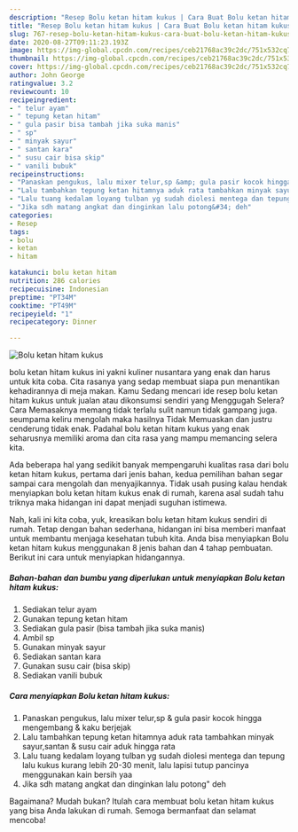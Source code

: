 ```yaml
---
description: "Resep Bolu ketan hitam kukus | Cara Buat Bolu ketan hitam kukus Yang Mudah Dan Praktis"
title: "Resep Bolu ketan hitam kukus | Cara Buat Bolu ketan hitam kukus Yang Mudah Dan Praktis"
slug: 767-resep-bolu-ketan-hitam-kukus-cara-buat-bolu-ketan-hitam-kukus-yang-mudah-dan-praktis
date: 2020-08-27T09:11:23.193Z
image: https://img-global.cpcdn.com/recipes/ceb21768ac39c2dc/751x532cq70/bolu-ketan-hitam-kukus-foto-resep-utama.jpg
thumbnail: https://img-global.cpcdn.com/recipes/ceb21768ac39c2dc/751x532cq70/bolu-ketan-hitam-kukus-foto-resep-utama.jpg
cover: https://img-global.cpcdn.com/recipes/ceb21768ac39c2dc/751x532cq70/bolu-ketan-hitam-kukus-foto-resep-utama.jpg
author: John George
ratingvalue: 3.2
reviewcount: 10
recipeingredient:
- " telur ayam"
- " tepung ketan hitam"
- " gula pasir bisa tambah jika suka manis"
- " sp"
- " minyak sayur"
- " santan kara"
- " susu cair bisa skip"
- " vanili bubuk"
recipeinstructions:
- "Panaskan pengukus, lalu mixer telur,sp &amp; gula pasir kocok hingga mengembang &amp; kaku berjejak"
- "Lalu tambahkan tepung ketan hitamnya aduk rata tambahkan minyak sayur,santan &amp; susu cair aduk hingga rata"
- "Lalu tuang kedalam loyang tulban yg sudah diolesi mentega dan tepung lalu kukus kurang lebih 20-30 menit, lalu lapisi tutup pancinya menggunakan kain bersih yaa"
- "Jika sdh matang angkat dan dinginkan lalu potong&#34; deh"
categories:
- Resep
tags:
- bolu
- ketan
- hitam

katakunci: bolu ketan hitam 
nutrition: 286 calories
recipecuisine: Indonesian
preptime: "PT34M"
cooktime: "PT49M"
recipeyield: "1"
recipecategory: Dinner

---
```



![Bolu ketan hitam kukus](https://img-global.cpcdn.com/recipes/ceb21768ac39c2dc/751x532cq70/bolu-ketan-hitam-kukus-foto-resep-utama.jpg)


bolu ketan hitam kukus ini yakni kuliner nusantara yang enak dan harus untuk kita coba. Cita rasanya yang sedap membuat siapa pun menantikan kehadirannya di meja makan.
Kamu Sedang mencari ide resep bolu ketan hitam kukus untuk jualan atau dikonsumsi sendiri yang Menggugah Selera? Cara Memasaknya memang tidak terlalu sulit namun tidak gampang juga. seumpama keliru mengolah maka hasilnya Tidak Memuaskan dan justru cenderung tidak enak. Padahal bolu ketan hitam kukus yang enak seharusnya memiliki aroma dan cita rasa yang mampu memancing selera kita.



Ada beberapa hal yang sedikit banyak mempengaruhi kualitas rasa dari bolu ketan hitam kukus, pertama dari jenis bahan, kedua pemilihan bahan segar sampai cara mengolah dan menyajikannya. Tidak usah pusing kalau hendak menyiapkan bolu ketan hitam kukus enak di rumah, karena asal sudah tahu triknya maka hidangan ini dapat menjadi suguhan istimewa.


Nah, kali ini kita coba, yuk, kreasikan bolu ketan hitam kukus sendiri di rumah. Tetap dengan bahan sederhana, hidangan ini bisa memberi manfaat untuk membantu menjaga kesehatan tubuh kita. Anda bisa menyiapkan Bolu ketan hitam kukus menggunakan 8 jenis bahan dan 4 tahap pembuatan. Berikut ini cara untuk menyiapkan hidangannya.

<!--inarticleads1-->

##### Bahan-bahan dan bumbu yang diperlukan untuk menyiapkan Bolu ketan hitam kukus:

1. Sediakan  telur ayam
1. Gunakan  tepung ketan hitam
1. Sediakan  gula pasir (bisa tambah jika suka manis)
1. Ambil  sp
1. Gunakan  minyak sayur
1. Sediakan  santan kara
1. Gunakan  susu cair (bisa skip)
1. Sediakan  vanili bubuk




<!--inarticleads2-->

##### Cara menyiapkan Bolu ketan hitam kukus:

1. Panaskan pengukus, lalu mixer telur,sp &amp; gula pasir kocok hingga mengembang &amp; kaku berjejak
1. Lalu tambahkan tepung ketan hitamnya aduk rata tambahkan minyak sayur,santan &amp; susu cair aduk hingga rata
1. Lalu tuang kedalam loyang tulban yg sudah diolesi mentega dan tepung lalu kukus kurang lebih 20-30 menit, lalu lapisi tutup pancinya menggunakan kain bersih yaa
1. Jika sdh matang angkat dan dinginkan lalu potong&#34; deh




Bagaimana? Mudah bukan? Itulah cara membuat bolu ketan hitam kukus yang bisa Anda lakukan di rumah. Semoga bermanfaat dan selamat mencoba!
